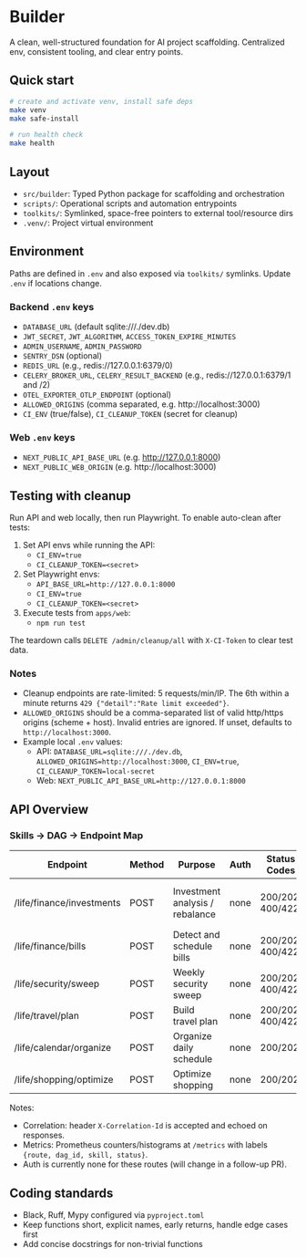 # Builder

A clean, well-structured foundation for AI project scaffolding. Centralized env, consistent tooling, and clear entry points.

## Quick start

```bash
# create and activate venv, install safe deps
make venv
make safe-install

# run health check
make health
```

## Layout

- `src/builder`: Typed Python package for scaffolding and orchestration
- `scripts/`: Operational scripts and automation entrypoints
- `toolkits/`: Symlinked, space-free pointers to external tool/resource dirs
- `.venv/`: Project virtual environment

## Environment

Paths are defined in `.env` and also exposed via `toolkits/` symlinks. Update `.env` if locations change.

### Backend `.env` keys

- `DATABASE_URL` (default sqlite:///./dev.db)
- `JWT_SECRET`, `JWT_ALGORITHM`, `ACCESS_TOKEN_EXPIRE_MINUTES`
- `ADMIN_USERNAME`, `ADMIN_PASSWORD`
- `SENTRY_DSN` (optional)
- `REDIS_URL` (e.g., redis://127.0.0.1:6379/0)
- `CELERY_BROKER_URL`, `CELERY_RESULT_BACKEND` (e.g., redis://127.0.0.1:6379/1 and /2)
- `OTEL_EXPORTER_OTLP_ENDPOINT` (optional)
- `ALLOWED_ORIGINS` (comma separated, e.g. http://localhost:3000)
- `CI_ENV` (true/false), `CI_CLEANUP_TOKEN` (secret for cleanup)

### Web `.env` keys

- `NEXT_PUBLIC_API_BASE_URL` (e.g. http://127.0.0.1:8000)
- `NEXT_PUBLIC_WEB_ORIGIN` (e.g. http://localhost:3000)

## Testing with cleanup

Run API and web locally, then run Playwright. To enable auto-clean after tests:

1. Set API envs while running the API:
   - `CI_ENV=true`
   - `CI_CLEANUP_TOKEN=<secret>`
2. Set Playwright envs:
   - `API_BASE_URL=http://127.0.0.1:8000`
   - `CI_ENV=true`
   - `CI_CLEANUP_TOKEN=<secret>`
3. Execute tests from `apps/web`:
   - `npm run test`

The teardown calls `DELETE /admin/cleanup/all` with `X-CI-Token` to clear test data.

### Notes

- Cleanup endpoints are rate-limited: 5 requests/min/IP. The 6th within a minute returns `429 {"detail":"Rate limit exceeded"}`.
- `ALLOWED_ORIGINS` should be a comma-separated list of valid http/https origins (scheme + host). Invalid entries are ignored. If unset, defaults to `http://localhost:3000`.
- Example local `.env` values:
  - API: `DATABASE_URL=sqlite:///./dev.db`, `ALLOWED_ORIGINS=http://localhost:3000`, `CI_ENV=true`, `CI_CLEANUP_TOKEN=local-secret`
  - Web: `NEXT_PUBLIC_API_BASE_URL=http://127.0.0.1:8000`


## API Overview

### Skills → DAG → Endpoint Map

| Endpoint | Method | Purpose | Auth | Status Codes | Request Example | Response Example |
|---|---|---|---|---|---|---|
| /life/finance/investments | POST | Investment analysis / rebalance | none | 200/202, 400/422 | See OpenAPI examples (happy_path, validation_error) | EnqueuedResponse |
| /life/finance/bills | POST | Detect and schedule bills | none | 200/202, 400/422 | OpenAPI | EnqueuedResponse |
| /life/security/sweep | POST | Weekly security sweep | none | 200/202, 400/422 | OpenAPI | EnqueuedResponse |
| /life/travel/plan | POST | Build travel plan | none | 200/202, 400/422 | OpenAPI | EnqueuedResponse |
| /life/calendar/organize | POST | Organize daily schedule | none | 200/202 | OpenAPI | EnqueuedResponse |
| /life/shopping/optimize | POST | Optimize shopping | none | 200/202 | OpenAPI | EnqueuedResponse |

Notes:
- Correlation: header `X-Correlation-Id` is accepted and echoed on responses.
- Metrics: Prometheus counters/histograms at `/metrics` with labels `{route, dag_id, skill, status}`.
- Auth is currently none for these routes (will change in a follow-up PR).


## Coding standards

- Black, Ruff, Mypy configured via `pyproject.toml`
- Keep functions short, explicit names, early returns, handle edge cases first
- Add concise docstrings for non-trivial functions
